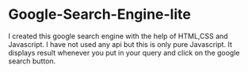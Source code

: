 # Google-Search-Engine-lite

I created this google search engine with the help of HTML,CSS and Javascript. 
I have not used any api but this is only pure Javascript.
It displays result whenever you put in your query and click on the google search button.
